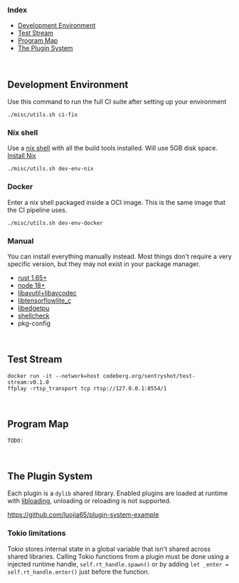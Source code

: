 ### Index

- [Development Environment](#development-environment)
- [Test Stream](#test-stream)
- [Program Map](#program-map)
- [The Plugin System](#the-plugin-system)

<br>

## Development Environment

Use this command to run the full CI suite after setting up your environment

    ./misc/utils.sh ci-fix



### Nix shell

Use a [nix shell](https://nix.dev/tutorials/first-steps/ad-hoc-shell-environments) with all the build tools installed. Will use 5GB disk space. [Install Nix](https://nixos.org/download#download-nix)

    ./misc/utils.sh dev-env-nix


### Docker

Enter a nix shell packaged inside a OCI image. This is the same image that the CI pipeline uses.

	./misc/utils.sh dev-env-docker 

### Manual

You can install everything manually instead. Most things don't require a very specific version, but they may not exist in your package manager.

* [rust 1.65+](https://www.rust-lang.org/tools/install)
* [node 18+](https://nodejs.org)
* [libavutil+libavcodec](https://ffmpeg.org)
* [libtensorflowlite_c](https://www.tensorflow.org/lite/guide/build_cmake#build_tensorflow_lite_c_library)
* [libedgetpu](https://github.com/google-coral/libedgetpu)
* [shellcheck](https://www.shellcheck.net)
* pkg-config

<br>

## Test Stream

```
docker run -it --network=host codeberg.org/sentryshot/test-stream:v0.1.0
ffplay -rtsp_transport tcp rtsp://127.0.0.1:8554/1
```

<br>

## Program Map

```
TODO:
```



<br>

## The Plugin System

Each plugin is a `dylib` shared library. Enabled plugins are loaded at runtime with [libloading](https://github.com/nagisa/rust_libloading), unloading or reloading is not supported.

https://github.com/luojia65/plugin-system-example

### Tokio limitations

Tokio stores internal state in a global variable that isn't shared across shared libraries. Calling Tokio functions from a plugin must be done using a injected runtime handle, `self.rt_handle.spawn()` or by adding `let _enter = self.rt_handle.enter()` just before the function.